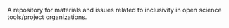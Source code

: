 A repository for materials and issues related to inclusivity in open science tools/project organizations.
